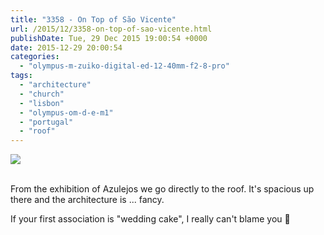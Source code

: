 ```yaml
---
title: "3358 - On Top of São Vicente"
url: /2015/12/3358-on-top-of-sao-vicente.html
publishDate: Tue, 29 Dec 2015 19:00:54 +0000
date: 2015-12-29 20:00:54
categories: 
  - "olympus-m-zuiko-digital-ed-12-40mm-f2-8-pro"
tags: 
  - "architecture"
  - "church"
  - "lisbon"
  - "olympus-om-d-e-m1"
  - "portugal"
  - "roof"
---
```

<div class="container">
<div class="center"><a target="_blank" href="https://d25zfm9zpd7gm5.cloudfront.net/1200x1200/2015/20150903_142332_lr.jpg"><img class="webfeedsFeaturedVisual" src="https://d25zfm9zpd7gm5.cloudfront.net/0600x0600/2015/20150903_142332_lr.jpg" /></a></div>
</div>
<br />

From the exhibition of Azulejos we go directly to the roof. It's spacious up there and the architecture is ... fancy.

<a target="_blank" href="https://d25zfm9zpd7gm5.cloudfront.net/1200x1200/2015/20150903_142428_lr.jpg"><img style="margin: 0pt 0px 0pt 10px; float: right;" src="https://d25zfm9zpd7gm5.cloudfront.net/0150x0150/2015/20150903_142428_lr.jpg" alt="" border="0" /></a> If your first association is "wedding cake", I really can't blame you 🙂

<a target="_blank" href="https://d25zfm9zpd7gm5.cloudfront.net/1200x1200/2015/20150903_142045_lr.jpg"><img style="margin: 0pt 10px 0pt 0px; float: left;" src="https://d25zfm9zpd7gm5.cloudfront.net/0150x0150/2015/20150903_142045_lr.jpg" alt="" border="0" /></a> 


